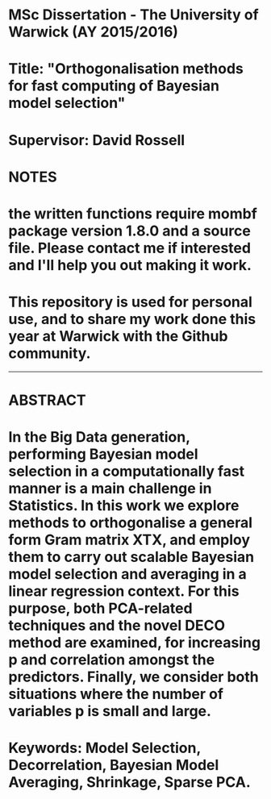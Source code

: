 # MSc Dissertation - The University of Warwick (AY 2015/2016)

# Title: "Orthogonalisation methods for fast computing of Bayesian model selection"
# Supervisor: David Rossell

# NOTES

# the written functions require mombf package version 1.8.0 and a source file. Please contact me if interested and I'll help you out making it work.

# This repository is used for personal use, and to share my work done this year at Warwick with the Github community.

------------------------------------------------------------------------------------------------------------------------------------------

# ABSTRACT

# In the Big Data generation, performing Bayesian model selection in a computationally fast manner is a main challenge in Statistics. In this work we explore methods to orthogonalise a general form Gram matrix XTX, and employ them to carry out scalable Bayesian model selection and averaging in a linear regression context. For this purpose, both PCA-related techniques and the novel DECO method are examined, for increasing p and correlation amongst the predictors. Finally, we consider both situations where the number of variables p is small and large.

# Keywords: Model Selection, Decorrelation, Bayesian Model Averaging, Shrinkage, Sparse PCA.


